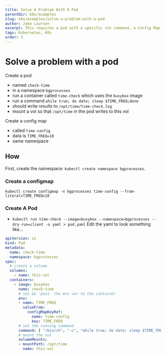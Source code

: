 ```yaml
---
title: Solve A Problem With A Pod
parentDir: k8s/examples
slug: k8s/examples/solve-a-problem-with-a-pod
author: Jake Laursen
excerpt: This requires a pod with a specific run command, a Config Map with some data, and a volume mount
tags: Kubernetes, K8s
order: 3
---
```


# Solve a problem with a pod
Create a pod
- named `check-time`
- in a namespace `bgprocesses`
- run a container called `time-check` which uses the `busybox` image
- run a command `while true; do date; sleep $TIME_FREQ;done`
- should write results to `/opt/time/time-check.log`
- mount a vol so that `/opt/time` in the pod writes to this vol

Create a config map
- called `time-config`
- data is `TIME_FREQ=10`
- same namespace

## How
First, create the namespace: `kubectl create namespace bgprocesses`.  
### Create a configmap
`kubectl create configmap -n bgprocesses time-config --from-literal=TIME_FREQ=10`  

### Create A Pod
- `kubectl run time-check --image=busybox --namespace=bgprocesses --dry-run=client -o yaml > pod.yaml`
Edit the yaml to look something like...

```yaml
apiVersion: v1
kind: Pod
metadata:
  name: check-time
  namespace: bgprocesses
spec:
  # create a volume
  volumes:
    - name: this-vol
  containers:
    - image: busybox
      name: check-time
      # set && 'pass' the env var to the container
      env:
      - name: TIME_FREQ
        valueFrom:
          configMapKeyRef:
            name: time-config
            key: TIME_FREQ
      # set the running command
      command: [ "/bin/sh", "-c", "while true; do date; sleep $TIME_FREQ; done > /opt/time/time-check.log" ]
      # mount the vol
      volumeMounts:
      - mountPath: /opt/time
        name: this-vol

```
